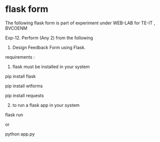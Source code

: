 

# flask form

The following flask form is part of experiment under WEB-LAB
for TE-IT , BVCOENM

Exp-12. Perform (Any 2) from the following
 1. Design Feedback Form using Flask.

requirements :

1. flask must be installed in your system

pip install flask 

pip install wtforms

pip install requests

2. to run a flask app in your system

flask run

or

python app.py








